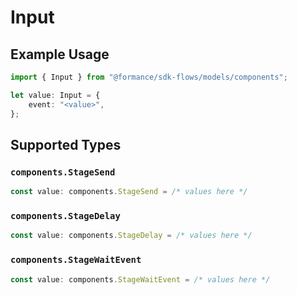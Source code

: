 # Input

## Example Usage

```typescript
import { Input } from "@formance/sdk-flows/models/components";

let value: Input = {
    event: "<value>",
};
```

## Supported Types

### `components.StageSend`

```typescript
const value: components.StageSend = /* values here */
```

### `components.StageDelay`

```typescript
const value: components.StageDelay = /* values here */
```

### `components.StageWaitEvent`

```typescript
const value: components.StageWaitEvent = /* values here */
```

